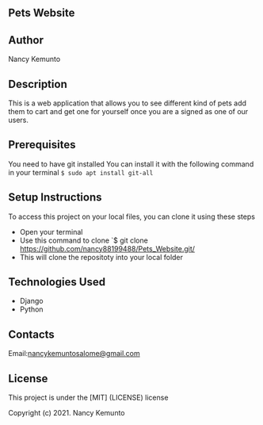 ## Pets Website

## Author

Nancy Kemunto

## Description

This is a web application that allows you to see different kind of pets add them to cart and get one for yourself once you are a signed as one of our users.

## Prerequisites

You need to have git installed You can install it with the following command in your terminal `$ sudo apt install git-all`

##  Setup Instructions

To access this project on your local files, you can clone it using these steps

* Open your terminal
* Use this command to clone  `$ git clone  https://github.com/nancy88199488/Pets_Website.git/
* This will clone the repositoty into your local folder

## Technologies Used

* Django
* Python

## Contacts

Email:nancykemuntosalome@gmail.com

## License

This project is under the [MIT] (LICENSE) license

Copyright (c) 2021. Nancy Kemunto